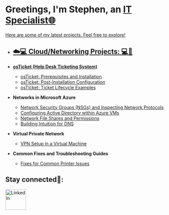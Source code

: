 <h1>Greetings, I'm Stephen, an <a href="https://linkedin.com/in/stephen-l">IT Specialist🌐</h1>
 Here are some of my latest projects. Feel free to explore!
 
 - <h2>☁️💻 Cloud/Networking Projects: 💻📶</h2>
 
- <b>osTicket (Help Desk Ticketing System)</b>
  - [osTicket: Prerequisites and Installation](https://github.com/stephenlangtech/osticket-prereqs)
  - [osTicket: Post-Installation Configuration](https://github.com/stephenlangtech/post-install-config)
  - [osTicket: Ticket Lifecycle Examples](https://github.com/stephenlangtech/ticket-lifecycle)
    
- <b>Networks in Microsoft Azure</b>
  - [Network Security Groups (NSGs) and Inspecting Network Protocols](https://github.com/stephenlangtech/azure-network-protocols)
  - [Configuring Active Directory within Azure VMs](https://github.com/stephenlangtech/configure-ad)
  - [Network File Shares and Permissions](https://github.com/stephenlangtech/Network-File-Shares-and-Permissions)
  - [Building Intuition for DNS](https://github.com/stephenlangtech/Building-Intuition-for-DNS)
 
- <b>Virtual Private Network</b>
  - [VPN Setup in a Virtual Machine ](https://github.com/stephenlangtech/Setting-UP-A-VPN)

- <b>Common Fixes and Troubleshooting Guides</b>
  - [Fixes for Common Printer Issues ](https://github.com/stephenlangtech/common-printer-fixes)
  
<h2>Stay connected📱:</h2>

[<img align="left" alt="LinkedIn" width="64px" src="https://static.vecteezy.com/system/resources/previews/018/930/587/original/linkedin-logo-linkedin-icon-transparent-free-png.png" />][linkedin]


[linkedin]: https://www.linkedin.com/in/stephen-langley-576983247/
